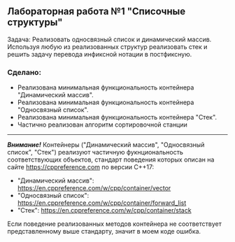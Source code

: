 ## Лабораторная работа №1 "Списочные структуры"
Задача: Реализовать односвязный список и динамический массив. Используя любую из реализованных структур реализовать стек и решить задачу перевода инфиксной нотации в постфиксную.
### Сделано:
+ Реализована минимальная функциональность контейнера "Динамический массив".
+ Реализована минимальная функциональность контейнера "Односвязный список".
+ Реализована минимальная функциональность контейнера "Стек".
+ Частично реализован алгоритм сортировочной станции
---
***Внимание!*** Контейнеры ("Динамический массив", "Односвязный список", "Стек") реализуют частичную фукнциональность соответствующих объектов, стандарт поведения которых описан на сайте https://cppreference.com по версии C++17: 
+ "Динамический массив": https://en.cppreference.com/w/cpp/container/vector
+ "Односвязный список": https://en.cppreference.com/w/cpp/container/forward_list
+ "Стек": https://en.cppreference.com/w/cpp/container/stack
<Enter>
Если поведение реализованных методов контейнера не соответствует представленному выше стандарту, значит в моем коде ошибка.